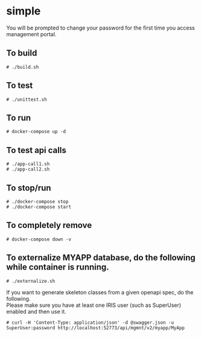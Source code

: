 # simple
You will be prompted to change your password for the first time you access management portal.  

## To build
```
# ./build.sh
```
## To test
```
# ./unittest.sh
```
## To run
```
# docker-compose up -d
```
## To test api calls
```
# ./app-call1.sh
# ./app-call2.sh
```
## To stop/run
```
# ./docker-compose stop
# ./docker-compose start
```
## To completely remove
```
# docker-compose down -v
```
## To externalize MYAPP database, do the following while container is running.
```
# ./externalize.sh
```

If you want to generate skeleton classes from a given openapi spec, do the following.   
Please make sure you have at least one IRIS user (such as SuperUser) enabled and then use it.
```
# curl -H 'Content-Type: application/json' -d @swagger.json -u SuperUser:password http://localhost:52773/api/mgmnt/v2/myapp/MyApp
```
